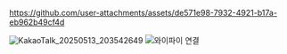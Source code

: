 

https://github.com/user-attachments/assets/de571e98-7932-4921-b17a-eb962b49cf4d

![KakaoTalk_20250513_203542649](https://github.com/user-attachments/assets/056ce546-fe56-4e63-8faf-c3d7278be0ad)
![와이파이 연결](https://github.com/user-attachments/assets/9fa89350-9e26-42e8-9613-79b33c8b0edc)
